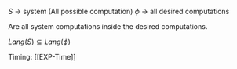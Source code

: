 $S$ -> system (All possible computation)
$\phi$ -> all desired computations

Are all system computations inside the desired computations.

$Lang(S) \subseteq Lang(\phi)$

Timing: [[EXP-Time]]